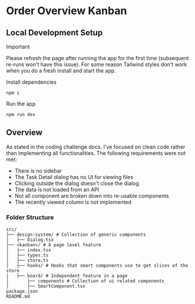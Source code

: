 # Order Overview Kanban

## Local Development Setup

> [!IMPORTANT]
> Please refresh the page after running the app for the first time (subsequent re-runs won't have this issue). For some reason Tailwind styles don't work when you do a fresh install and start the app.

Install dependencies

```shell
npm i
```

Run the app

```shell
npm run dev
```

## Overview

As stated in the coding challenge docs. I've focused on clean code rather than implementing all functionalities. The following requirements were not met:

- There is no sidebar
- The Task Detail dialog has no UI for viewing files
- Clicking outside the dialog doesn't close the dialog
- The data is not loaded from an API
- Not all component are broken down into re-usable components
- The recently viewed column is not implemented

### Folder Structure

```
src/
├── design-system/ # Collection of generic components
│   ├── Dialog.tsx
├── <kanban>/ # A page level feature
│   ├── index.tsx
│   ├── types.ts
│   ├── store.ts
│   ├── hooks/ # Hooks that smart components use to get slices of the store
│   ├── board/ # Independent feature in a page
│       ├── components # Collection of ui related components
│       ├── SmartComponent.tsx
package.json
README.md
```
